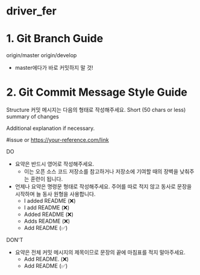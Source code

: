 # driver_fer

# 1. Git Branch Guide
origin/master
origin/develop

* master에다가 바로 커밋하지 말 것!

# 2. Git Commit Message Style Guide

Structure
커밋 메시지는 다음의 형태로 작성해주세요.
Short (50 chars or less) summary of changes

Additional explanation if necessary.

#issue or https://your-reference.com/link

DO
* 요약은 반드시 영어로 작성해주세요.
    * 이는 오픈 소스 코드 저장소를 참고하거나 저장소에 기여할 때의 장벽을 낮춰주는 훈련이 됩니다.
* 언제나 요약은 명령문 형태로 작성해주세요. 주어를 따로 적지 않고 동사로 문장을 시작하며 늘 동사 원형을 사용합니다.
    * I added README (❌)
    * I add README (❌)
    * Added README (❌)
    * Adds README (❌)
    * Add README (✅)

DON'T
* 요약은 전체 커밋 메시지의 제목이므로 문장의 끝에 마침표를 적지 말아주세요.
    * Add README. (❌)
    * Add README (✅)
